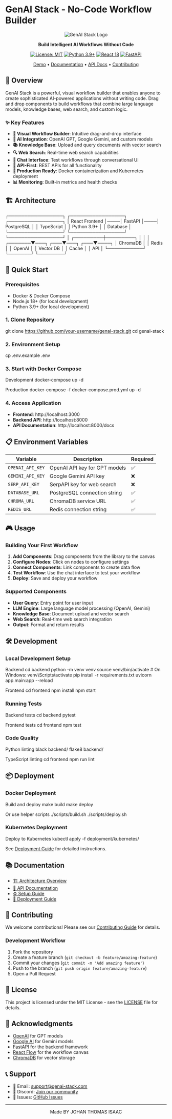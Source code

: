 # GenAI Stack - No-Code Workflow Builder

<div align="center">

![GenAI Stack Logo](docs/images/genai-stack-logo.png)

**Build Intelligent AI Workflows Without Code**

[![License: MIT](https://img.shields.io/badge/License-MIT-yellow.svg)](https://opensource.org/licenses/MIT)
[![Python 3.9+](https://img.shields.io/badge/python-3.9+-blue.svg)](https://www.python.org/downloads/)
[![React 18](https://img.shields.io/badge/react-18.0+-blue.svg)](https://reactjs.org/)
[![FastAPI](https://img.shields.io/badge/FastAPI-0.104+-green.svg)](https://fastapi.tiangolo.com/)

[Demo](https://genai-stack-demo.herokuapp.com) • [Documentation](docs/) • [API Docs](https://api.genai-stack.com/docs) • [Contributing](#contributing)

</div>

## 🎯 Overview

GenAI Stack is a powerful, visual workflow builder that enables anyone to create sophisticated AI-powered applications without writing code. Drag and drop components to build workflows that combine large language models, knowledge bases, web search, and custom logic.

### ✨ Key Features

- **🎨 Visual Workflow Builder**: Intuitive drag-and-drop interface
- **🤖 AI Integration**: OpenAI GPT, Google Gemini, and custom models
- **📚 Knowledge Base**: Upload and query documents with vector search
- **🔍 Web Search**: Real-time web search capabilities
- **💬 Chat Interface**: Test workflows through conversational UI
- **🔗 API-First**: REST APIs for all functionality
- **🚀 Production Ready**: Docker containerization and Kubernetes deployment
- **📊 Monitoring**: Built-in metrics and health checks

## 🏗️ Architecture
┌─────────────────┐ ┌─────────────────┐ ┌─────────────────┐
│ React Frontend │────│ FastAPI │────│ PostgreSQL │
│ TypeScript │ │ Python 3.9+ │ │ Database │
└─────────────────┘ └─────────────────┘ └─────────────────┘
│
┌─────────┼─────────┐
│ │ │
┌───────▼───┐ ┌───▼───┐ ┌───▼────┐
│ ChromaDB │ │ Redis │ │ OpenAI │
│ Vector DB │ │ Cache │ │ API │
└───────────┘ └───────┘ └────────┘

## 🚀 Quick Start

### Prerequisites

- Docker & Docker Compose
- Node.js 18+ (for local development)
- Python 3.9+ (for local development)

### 1. Clone Repository
git clone https://github.com/your-username/genai-stack.git
cd genai-stack

### 2. Environment Setup
cp .env.example .env

### 3. Start with Docker Compose
Development
docker-compose up -d

Production
docker-compose -f docker-compose.prod.yml up -d

### 4. Access Application

- **Frontend**: http://localhost:3000
- **Backend API**: http://localhost:8000
- **API Documentation**: http://localhost:8000/docs

## 📋 Environment Variables

| Variable | Description | Required |
|----------|-------------|----------|
| `OPENAI_API_KEY` | OpenAI API key for GPT models | ✅ |
| `GEMINI_API_KEY` | Google Gemini API key | ❌ |
| `SERP_API_KEY` | SerpAPI key for web search | ❌ |
| `DATABASE_URL` | PostgreSQL connection string | ✅ |
| `CHROMA_URL` | ChromaDB service URL | ✅ |
| `REDIS_URL` | Redis connection string | ✅ |

## 🎮 Usage

### Building Your First Workflow

1. **Add Components**: Drag components from the library to the canvas
2. **Configure Nodes**: Click on nodes to configure settings
3. **Connect Components**: Link components to create data flow
4. **Test Workflow**: Use the chat interface to test your workflow
5. **Deploy**: Save and deploy your workflow

### Supported Components

- **User Query**: Entry point for user input
- **LLM Engine**: Large language model processing (OpenAI, Gemini)
- **Knowledge Base**: Document upload and vector search
- **Web Search**: Real-time web search integration
- **Output**: Format and return results

## 🛠️ Development

### Local Development Setup
Backend
cd backend
python -m venv venv
source venv/bin/activate # On Windows: venv\Scripts\activate
pip install -r requirements.txt
uvicorn app.main:app --reload

Frontend
cd frontend
npm install
npm start

### Running Tests
Backend tests
cd backend
pytest

Frontend tests
cd frontend
npm test

### Code Quality
Python linting
black backend/
flake8 backend/

TypeScript linting
cd frontend
npm run lint


## 📦 Deployment

### Docker Deployment
Build and deploy
make build
make deploy

Or use helper scripts
./scripts/build.sh
./scripts/deploy.sh

### Kubernetes Deployment
Deploy to Kubernetes
kubectl apply -f deployment/kubernetes/

See [Deployment Guide](docs/deployment-guide.md) for detailed instructions.

## 📚 Documentation

- [🏗️ Architecture Overview](docs/architecture.md)
- [📖 API Documentation](docs/api-documentation.md)
- [⚙️ Setup Guide](docs/setup-guide.md)
- [🚀 Deployment Guide](docs/deployment-guide.md)

## 🤝 Contributing

We welcome contributions! Please see our [Contributing Guide](CONTRIBUTING.md) for details.

### Development Workflow

1. Fork the repository
2. Create a feature branch (`git checkout -b feature/amazing-feature`)
3. Commit your changes (`git commit -m 'Add amazing feature'`)
4. Push to the branch (`git push origin feature/amazing-feature`)
5. Open a Pull Request

## 📄 License

This project is licensed under the MIT License - see the [LICENSE](LICENSE) file for details.

## 🙏 Acknowledgments

- [OpenAI](https://openai.com/) for GPT models
- [Google AI](https://ai.google/) for Gemini models
- [FastAPI](https://fastapi.tiangolo.com/) for the backend framework
- [React Flow](https://reactflow.dev/) for the workflow canvas
- [ChromaDB](https://www.trychroma.com/) for vector storage

## 📞 Support

- 📧 Email: support@genai-stack.com
- 💬 Discord: [Join our community](https://discord.gg/genai-stack)
- 🐛 Issues: [GitHub Issues](https://github.com/your-username/genai-stack/issues)

---

<div align="center">
Made BY JOHAN THOMAS ISAAC
</div>



